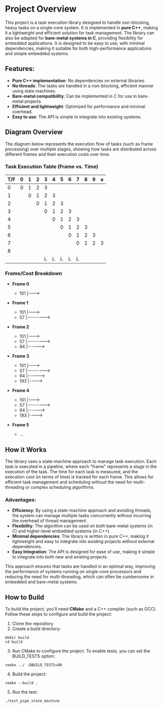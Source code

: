 # Project Overview

This project is a task execution library designed to handle non-blocking, heavy tasks on a single-core system. It is implemented in **pure C++**, making it a lightweight and efficient solution for task management. The library can also be adapted for **bare-metal systems in C**, providing flexibility for embedded applications. It is designed to be easy to use, with minimal dependencies, making it suitable for both high-performance applications and simple embedded systems.

## Features:
- **Pure C++ implementation**: No dependencies on external libraries.
- **No threads**: The tasks are handled in a non-blocking, efficient manner using state machines.
- **Bare-metal compatibility**: Can be implemented in C for use in bare-metal projects.
- **Efficient and lightweight**: Optimized for performance and minimal overhead.
- **Easy to use**: The API is simple to integrate into existing systems.

## Diagram Overview

The diagram below represents the execution flow of tasks (such as frame processing) over multiple stages, showing how tasks are distributed across different frames and their execution costs over time.

### Task Execution Table (Frame vs. Time)


| T/F | 0 | 1 | 2 | 3 | 4 | 5 | 6 | 7 | 8 | 9 | a |
|-----|---|---|---|---|---|---|---|---|---|---|---|
| 0   | 0 | 1 | 2 | 3 |   |   |   |   |   |   |   |
| 1   |   | 0 | 1 | 2 | 3 |   |   |   |   |   |   |
| 2   |   |   | 0 | 1 | 2 | 3 |   |   |   |   |   |
| 3   |   |   |   | 0 | 1 | 2 | 3 |   |   |   |   |
| 4   |   |   |   |   | 0 | 1 | 2 | 3 |   |   |   |
| 5   |   |   |   |   |   | 0 | 1 | 2 | 3 |   |   |
| 6   |   |   |   |   |   |   | 0 | 1 | 2 | 3 |   |
| 7   |   |   |   |   |   |   |   | 0 | 1 | 2 | 3 |
| 8   |   |   |   |   |   |   |   |   |   |   |   |
|     |   |   |   | L | L | L | L | L |   |   |   |


### Frame/Cost Breakdown

- **Frame 0**
  - 101 |--->

- **Frame 1**
  - 101 |--->
  - 57  |--------->

- **Frame 2**
  - 101 |--->
  - 57  |--------->
  - 94  |------>

- **Frame 3**
  - 101 |--->
  - 57  |--------->
  - 94  |------>
  - 193 |---->

- **Frame 4**
  - 101 |--->
  - 57  |--------->
  - 94  |------>
  - 193 |---->

- **Frame 5**
  - ...

## How it Works

The library uses a state-machine approach to manage task execution. Each task is executed in a pipeline, where each "frame" represents a stage in the execution of the task. The time for each task is measured, and the execution cost (in terms of time) is tracked for each frame. This allows for efficient task management and scheduling without the need for multi-threading or complex scheduling algorithms.

### Advantages:
- **Efficiency**: By using a state-machine approach and avoiding threads, the system can manage multiple tasks concurrently without incurring the overhead of thread management.
- **Flexibility**: The algorithm can be used on both bare-metal systems (in C) and higher-level embedded systems (in C++).
- **Minimal dependencies**: The library is written in pure C++, making it lightweight and easy to integrate into existing projects without external dependencies.
- **Easy Integration**: The API is designed for ease of use, making it simple to integrate into both new and existing projects.

This approach ensures that tasks are handled in an optimal way, improving the performance of systems running on single-core processors and reducing the need for multi-threading, which can often be cumbersome in embedded and bare-metal systems.




## How to Build

To build the project, you'll need **CMake** and a C++ compiler (such as GCC). Follow these steps to configure and build the project:

1. Clone the repository
2. Create a build directory:
```
mkdir build
cd build
```

3. Run CMake to configure the project. To enable tests, you can set the BUILD_TESTS option:

```
cmake ../ -DBUILD_TESTS=ON
```

4. Build the project:

```
cmake --build .
```

5. Run the test:

```
./test_pipe_state_machine
```


